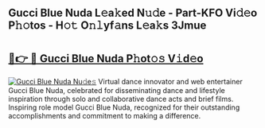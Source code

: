 ## Gucci Blue Nuda L𝚎a𝚔ed N𝚞𝚍e - Part-KFO Vi𝚍𝚎o P𝚑𝚘tos - H𝚘𝚝 O𝚗𝚕yf𝚊ns L𝚎a𝚔s 3Jmue

# <h2><a href="http://kf54uy4.oniu.top/?m=Gucci+Blue+Nuda">🔗👉 🔴 Gucci Blue Nuda P𝚑ot𝚘𝚜 V𝚒d𝚎o</a></h2>

[![Gucci Blue Nuda Nu𝚍e𝚜](https://i.imgur.com/0qMVB7G.gif)](http://kf54uy4.oniu.top/?m=Gucci+Blue+Nuda)
Virtual dance innovator and web entertainer Gucci Blue Nuda, celebrated for disseminating dance and lifestyle inspiration through solo and collaborative dance acts and brief films. Inspiring role model Gucci Blue Nuda, recognized for their outstanding accomplishments and commitment to making a difference.  
